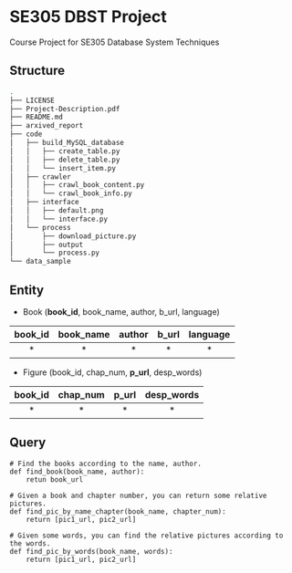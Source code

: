 # SE305 DBST Project
Course Project for SE305 Database System Techniques

## Structure
```bash
.
├── LICENSE
├── Project-Description.pdf
├── README.md
├── arxived_report
├── code
│   ├── build_MySQL_database
│   │   ├── create_table.py
│   │   ├── delete_table.py
│   │   └── insert_item.py
│   ├── crawler
│   │   ├── crawl_book_content.py
│   │   └── crawl_book_info.py
│   ├── interface
│   │   ├── default.png
│   │   └── interface.py
│   └── process
│       ├── download_picture.py
│       ├── output
│       └── process.py
└── data_sample
```

## Entity
- Book (**book\_id**, book\_name, author, b\_url, language)

| book\_id | book\_name | author | b\_url | language |
| :---: | :---: | :---: | :---: | :---: |
| * | * | * | * | * |

- Figure (book\_id, chap\_num, **p\_url**, desp_words)

| book\_id | chap\_num | p\_url | desp_words |
| :---: | :---: | :---: | :---: |
| * | * | * | * |


## Query

```
# Find the books according to the name, author.
def find_book(book_name, author):
	retun book_url

# Given a book and chapter number, you can return some relative pictures.
def find_pic_by_name_chapter(book_name, chapter_num):
	return [pic1_url, pic2_url]

# Given some words, you can find the relative pictures according to the words.
def find_pic_by_words(book_name, words):
	return [pic1_url, pic2_url]
```



